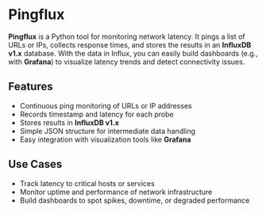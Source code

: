 # Pingflux

**Pingflux** is a Python tool for monitoring network latency. It pings a list of URLs or IPs, collects response times, and stores the results in an **InfluxDB v1.x** database. With the data in Influx, you can easily build dashboards (e.g., with **Grafana**) to visualize latency trends and detect connectivity issues.

## Features
- Continuous ping monitoring of URLs or IP addresses
- Records timestamp and latency for each probe
- Stores results in **InfluxDB v1.x**
- Simple JSON structure for intermediate data handling
- Easy integration with visualization tools like **Grafana**

## Use Cases
- Track latency to critical hosts or services
- Monitor uptime and performance of network infrastructure
- Build dashboards to spot spikes, downtime, or degraded performance
